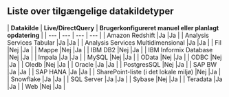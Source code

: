 ## <a name="list-of-available-data-source-types"></a>Liste over tilgængelige datakildetyper
| **Datakilde** | **Live/DirectQuery** | **Brugerkonfigureret manuel eller planlagt opdatering** |
| --- | --- | --- | --- |
| Amazon Redshift |Ja |Ja |
| Analysis Services Tabular |Ja |Ja |
| Analysis Services Multidimensional |Ja |Ja |
| Fil |Nej |Ja |
| Mappe |Nej |Ja |
| IBM DB2 |Nej |Ja |
| IBM Informix Database |Nej |Ja |
| Impala |Ja |Ja |
| MySQL |Nej |Ja |
| OData |Nej |Ja |
| ODBC |Nej |Ja |
| Oledb |Nej |Ja |
| Oracle |Ja |Ja |
| PostgresSQL |Nej |Ja |
| SAP BW |Ja |Ja |
| SAP HANA |Ja |Ja |
| SharePoint-liste (i det lokale miljø) |Nej |Ja |
| Snowflake |Ja |Ja |
| SQL Server |Ja |Ja |
| Sybase |Nej |Ja |
| Teradata |Ja |Ja |
| Web |Nej |Ja |

